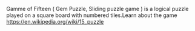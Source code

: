 Gamme of Fifteen ( Gem Puzzle, Sliding puzzle game ) is a logical puzzle played on a square board with numbered tiles.Learn about the game https://en.wikipedia.org/wiki/15_puzzle
